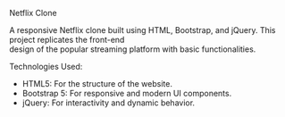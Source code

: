 Netflix Clone

A responsive Netflix clone built using HTML, Bootstrap, and jQuery. This project replicates the front-end <br/> 
design of the popular streaming platform with basic functionalities.

Technologies Used:

- HTML5: For the structure of the website. <br/>
- Bootstrap 5: For responsive and modern UI components. <br/>
- jQuery: For interactivity and dynamic behavior. <br/>
